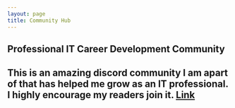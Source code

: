 ```yaml
---
layout: page
title: Community Hub
---
```

## Professional IT Career Development Community

This is an amazing discord community I am apart of that has helped me grow as an IT professional. I highly encourage my readers join it.
<a href="https://discord.gg/work-smarter-956006303061393428"> Link </a>
---


